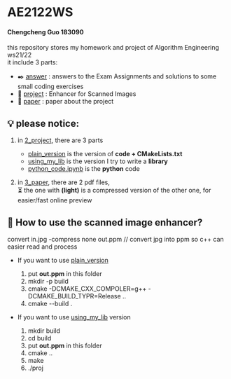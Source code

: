 # AE2122WS
#### Chengcheng Guo 183090 <br>
this repository stores my homework and project of Algorithm Engineering ws21/22 <br>
it include 3 parts:
  - :black_nib: [answer](1_answers)  : answers to the Exam Assignments and solutions to some small coding exercises
  - :test_tube: [project](2_project) : Enhancer for Scanned Images
  - :scroll: [paper](3_paper)   : paper about the project


## :bulb: please notice: <br>
1. in [2_project](2_project), there are 3 parts <br>
   - [plain_version](2_project/plain_version) is the version of **code + CMakeLists.txt** 
   - [using_my_lib](2_project/using_my_lib) is the version I try to write a **library**
   - [python_code.ipynb](2_project/python_code.ipynb) is the **python** code 

2. in [3_paper](3_paper), there are 2 pdf files, <br> 
 	:hourglass_flowing_sand: the one with **(light)** is a compressed version of the other one, for easier/fast online preview
  
## :monocle_face: How to use the scanned image enhancer?
convert in.jpg -compress none out.ppm // convert jpg into ppm so c++ can easier read and process

- If you want to use [plain_version](2_project/plain_version)  <br>
  1. put **out.ppm** in this folder 
  3. mkdir -p build
  4. cmake -DCMAKE_CXX_COMPOLER=g++ -DCMAKE_BUILD_TYPR=Release ..
  5. cmake --build .

- If you want to use [using_my_lib](2_project/using_my_lib) version
  1. mkdir build
  2. cd build
  3. put **out.ppm** in this folder 
  4. cmake ..
  5. make
  6. ./proj


